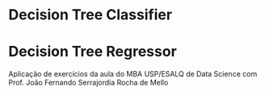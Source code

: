 # Decision Tree Classifier
# Decision Tree Regressor

Aplicação de exercícios da aula do MBA USP/ESALQ de Data Science com Prof. João Fernando Serrajordia Rocha de Mello


